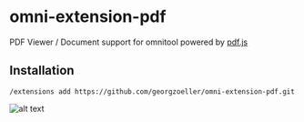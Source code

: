 # omni-extension-pdf

PDF Viewer / Document support for omnitool powered by [pdf.js](https://github.com/mozilla/pdf.js)

## Installation

```/extensions add https://github.com/georgzoeller/omni-extension-pdf.git```

![alt text](https://github.com/georgzoeller/omni-extension-pdf/blob/main/image.jpg?raw=true)
